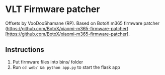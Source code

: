 # VLT Firmware patcher

Offsets by VooDooShamane (RP).
Based on BotoX m365 firmware patcher (https://github.com/BotoX/xiaomi-m365-firmware-patcher)[https://github.com/BotoX/xiaomi-m365-firmware-patcher].

## Instructions

1. Put firmware files into bins/ folder
2. Run `cd web/ && python app.py` to start the flask app
